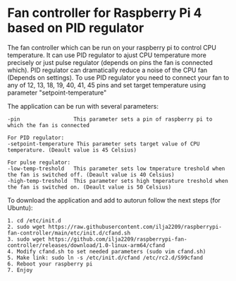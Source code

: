 # Fan controller for Raspberry Pi 4 based on PID regulator
The fan controller which can be run on your raspberry pi to control CPU temperature. 
It can use PID regulator to ajust CPU temperature more precisely or just pulse regulator (depends on pins the fan is connected which). 
PID regulator can dramatically reduce a noise of the CPU fan (Depends on settings).
To use PID regulator you need to connect your fan to any of 12, 13, 18, 19, 40, 41, 45 pins and set target temperature using parameter "setpoint-temperature" 

The application can be run with several parameters:
```
-pin                 This parameter sets a pin of raspberry pi to which the fan is connected

For PID regulator:
-setpoint-temperature This parameter sets target value of CPU temperature. (Deault value is 45 Celsius)

For pulse regulator: 
-low-temp-treshold   This parameter sets low tmperature treshold when the fan is switched off. (Deault value is 40 Celsius)
-high-temp-treshold  This parameter sets high tmperature treshold when the fan is switched on. (Deault value is 50 Celsius)
```

To download the application and add to autorun follow the next steps (for Ubuntu):
```
1. cd /etc/init.d
2. sudo wget https://raw.githubusercontent.com/ilja2209/raspberrypi-fan-controller/main/etc/init.d/cfand.sh
3. sudo wget https://github.com/ilja2209/raspberrypi-fan-controller/releases/download/1.0-linux-arm64/cfand
4. Modify cfand.sh to set needed parameters (sudo vim cfand.sh)
5. Make link: sudo ln -s /etc/init.d/cfand /etc/rc2.d/S99cfand
6. Reboot your raspberry pi
7. Enjoy
```
